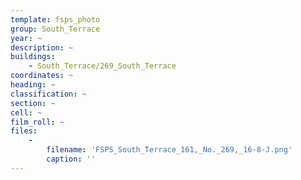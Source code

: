```yaml
---
template: fsps_photo
group: South_Terrace
year: ~
description: ~
buildings:
    - South_Terrace/269_South_Terrace
coordinates: ~
heading: ~
classification: ~
section: ~
cell: ~
film_roll: ~
files:
    -
        filename: 'FSPS_South_Terrace_161,_No._269,_16-8-J.png'
        caption: ''
---
```

